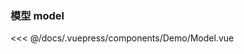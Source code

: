 ### 模型 model

<template>
  <Demo-Model />
</template>

<<< @/docs/.vuepress/components/Demo/Model.vue
